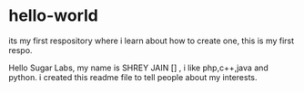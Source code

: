 # hello-world
its my first respository where i learn about how to create one, this is my first respo.

Hello Sugar Labs,
my name is SHREY JAIN [<coderpoker>] , i like php,c++,java and python.
i created this readme file to tell people about my interests.
